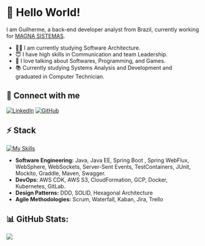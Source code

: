 # 👋 Hello World!

I am Guilherme, a back-end developer analyst from Brazil, currently working for [MAGNA SISTEMAS](https://www.magnasistemas.com.br/wps/portal/internet).

* 👨‍💻 I am currently studying Software Architecture.
* 😇 I have high skills in Communication and team Leadership.
* 💬 I love talking about Softwares, Programming, and Games.
* 📚 Currently studying Systems Analysis and Development and graduated in Computer Technician.

## 🔗 Connect with me
[![LinkedIn](https://img.shields.io/badge/linkedin-%230077B5.svg?style=for-the-badge&logo=linkedin&logoColor=white)](https://www.linkedin.com/in/guilherme-victor-mello/)
[![GitHub](https://img.shields.io/badge/github-%23121011.svg?style=for-the-badge&logo=github&logoColor=white)](https://github.com/guilherme95/)

## ⚡ Stack

[![My Skills](https://skillicons.dev/icons?i=java,spring,kubernetes,docker,kafka,linux,gradle,maven,aws,gcp,nodejs,nestjs,gitlab,mysql,postgresql)](https://skillicons.dev)

* **Software Engineering:** Java, Java EE, Spring Boot , Spring WebFlux, WebSphere, WebSockets, Server-Sent Events, TestContainers, JUnit, Mockito, Graddle, Maven, Swagger.
* **DevOps:** AWS CDK, AWS S3, CloudFormation, GCP, Docker, Kubernetes, GitLab.
* **Design Patterns:** DDD, SOLID, Hexagonal Architecture
* **Agile Methodologies:** Scrum, Waterfall, Kaban, Jira, Trello

## 📊 GitHub Stats:
![](https://github-readme-stats.vercel.app/api/top-langs/?username=guilherme95&theme=shadow_blue&hide_border=false&include_all_commits=true&count_private=true&layout=compact)
